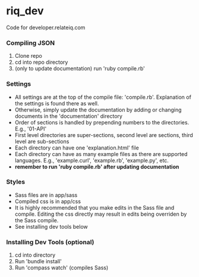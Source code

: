 riq_dev
=======

Code for developer.relateiq.com


### Compiling JSON

1. Clone repo
2. cd into repo directory
3. (only to update documentation) run 'ruby compile.rb'

### Settings

- All settings are at the top of the compile file: 'compile.rb'. Explanation of the settings is found there as well.
- Otherwise, simply update the documentation by adding or changing documents in the 'documentation' directory
- Order of sections is handled by prepending numbers to the directories. E.g., '01-API'
- First level directories are super-sections, second level are sections, third level are sub-sections
- Each directory can have one 'explanation.html' file
- Each directory can have as many example files as there are supported languages. E.g., 'example.curl', 'example.rb', 'example.py', etc.
- **remember to run 'ruby compile.rb' after updating documentation**


### Styles

- Sass files are in app/sass
- Compiled css is in app/css
- It is highly recommended that you make edits in the Sass file and compile. Editing the css directly may result in edits being overriden by the Sass compile.
- See installing dev tools below

### Installing Dev Tools (optional)

1. cd into directory
2. Run 'bundle install'
3. Run 'compass watch' (compiles Sass)
